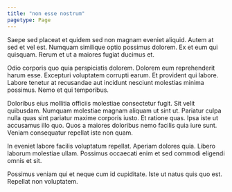 ```yaml
---
title: "non esse nostrum"
pagetype: Page
---
```

Saepe sed placeat et quidem sed non magnam eveniet aliquid. Autem at sed et vel est. Numquam similique optio possimus dolorem. Ex et eum qui quisquam. Rerum et ut a maiores fugiat ducimus et.

Odio corporis quo quia perspiciatis dolorem. Dolorem eum reprehenderit harum esse. Excepturi voluptatem corrupti earum. Et provident qui labore. Labore tenetur at recusandae aut incidunt nesciunt molestias minima possimus. Nemo et qui temporibus.

Doloribus eius mollitia officiis molestiae consectetur fugit. Sit velit quibusdam. Numquam molestiae magnam aliquam ut sint ut. Pariatur culpa nulla quas sint pariatur maxime corporis iusto. Et ratione quas.
Ipsa iste ut accusamus illo quo. Quos a maiores doloribus nemo facilis quia iure sunt. Veniam consequatur repellat iste non quam.

In eveniet labore facilis voluptatum repellat. Aperiam dolores quia. Libero laborum molestiae ullam. Possimus occaecati enim et sed commodi eligendi omnis et sit.

Possimus veniam qui et neque cum id cupiditate. Iste ut natus quis quo est. Repellat non voluptatem.

